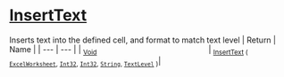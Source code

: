 # [InsertText](./ExcelHelper-100664003.md)

Inserts text into the defined cell, and format to match text level
| Return | Name | 
| --- | --- | 
| <sub>[Void](https://docs.microsoft.com/en-us/dotnet/api/System.Void)</sub><img width=200/>| <sub>[InsertText](./ExcelHelper-100664003.md) ( [`ExcelWorksheet`](./ExcelHelper-100664003.md), [`Int32`](https://docs.microsoft.com/en-us/dotnet/api/System.Int32), [`Int32`](https://docs.microsoft.com/en-us/dotnet/api/System.Int32), [`String`](https://docs.microsoft.com/en-us/dotnet/api/System.String), [`TextLevel`](./../Excel/TextLevel.md) )</sub>| <br>


